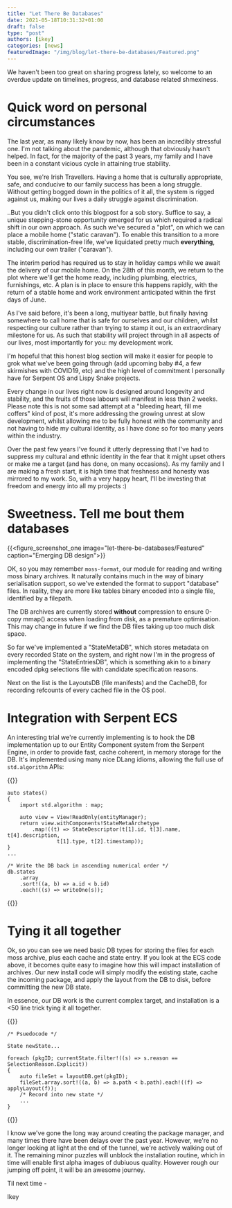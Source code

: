 ```yaml
---
title: "Let There Be Databases"
date: 2021-05-18T10:31:32+01:00
draft: false
type: "post"
authors: [ikey]
categories: [news]
featuredImage: "/img/blog/let-there-be-databases/Featured.png"
---
```


We haven't been too great on sharing progress lately, so welcome to an overdue update on
timelines, progress, and database related shmexiness.

<!--more-->

# Quick word on personal circumstances


The last year, as many likely know by now, has been an incredibly stressful one. I'm not
talking about the pandemic, although that obviously hasn't helped. In fact, for the
majority of the past 3 years, my family and I have been in a constant vicious cycle
in attaining true stability.

You see, we're Irish Travellers. Having a home that is culturally appropriate, safe,
and conducive to our family success has been a long struggle. Without getting bogged
down in the politics of it all, the system is rigged against us, making our lives a
daily struggle against discrimination.

..But you didn't click onto this blogpost for a sob story. Suffice to say, a unique
stepping-stone opportunity emerged for us which required a radical shift in our own
approach. As such we've secured a "plot", on which we can place a mobile home ("static
caravan"). To enable this transition to a more stable, discrimination-free life, we've
liquidated pretty much **everything**, including our own trailer ("caravan").

The interim period has required us to stay in holiday camps while we await the delivery
of our mobile home. On the 28th of this month, we return to the plot where we'll
get the home ready, including plumbing, electrics, furnishings, etc. A plan is in place
to ensure this happens rapidly, with the return of a stable home and work environment
anticipated within the first days of June.

As I've said before, it's been a long, multiyear battle, but finally having somewhere
to call home that is safe for ourselves and our children, whilst respecting our culture
rather than trying to stamp it out, is an extraordinary milestone for us. As such that
stability will project through in all aspects of our lives, most importantly for you:
my development work.

I'm hopeful that this honest blog section will make it easier for people to grok what
we've been going through (add upcoming baby #4, a few skirmishes with COVID19, etc) and
the high level of commitment I personally have for Serpent OS and Lispy Snake projects.

Every change in our lives right now is designed around longevity and stability, and the
fruits of those labours will manifest in less than 2 weeks. Please note this is not some
sad attempt at a "bleeding heart, fill me coffers" kind of post, it's more addressing the
growing unrest at slow development, whilst allowing me to be fully honest with the community
and not having to hide my cultural identity, as I have done so for too many years within
the industry.

Over the past few years I've found it utterly depressing that I've had to suppress my
cultural and ethnic identity in the fear that it might upset others or make me a target
(and has done, on many occasions). As my family and I are making a fresh start, it is
high time that freshness and honesty was mirrored to my work. So, with a very happy heart,
I'll be investing that freedom and energy into all my projects :)

# Sweetness. Tell me bout them databases

{{<figure_screenshot_one image="let-there-be-databases/Featured" caption="Emerging DB design">}}


OK, so you may remember `moss-format`, our module for reading and writing moss binary archives.
It naturally contains much in the way of binary serialisation support, so we've extended the
format to support "database" files. In reality, they are more like tables binary encoded into
a single file, identified by a filepath.

The DB archives are currently stored **without** compression to ensure 0-copy mmap() access
when loading from disk, as a premature optimisation. This may change in future if we find the
DB files taking up too much disk space.

So far we've implemented a "StateMetaDB", which stores metadata on every recorded State on
the system, and right now I'm in the progress of implementing the "StateEntriesDB", which is
something akin to a binary encoded dpkg selections file with candidate specification reasons.

Next on the list is the LayoutsDB (file manifests) and the CacheDB, for recording refcounts
of every cached file in the OS pool.

# Integration with Serpent ECS

An interesting trial we're currently implementing is to hook the DB implementation up to
our Entity Component system from the Serpent Engine, in order to provide fast, cache coherent,
in memory storage for the DB. It's implemented using many nice DLang idioms, allowing the full
use of `std.algorithm` APIs:

{{<highlight d>}}

    auto states()
    {
        import std.algorithm : map;

        auto view = View!ReadOnly(entityManager);
        return view.withComponents!StateMetaArchetype
            .map!((t) => StateDescriptor(t[1].id, t[3].name, t[4].description,
                    t[1].type, t[2].timestamp));
    }
    ...
    
	/* Write the DB back in ascending numerical order */
	db.states
		.array
		.sort!((a, b) => a.id < b.id)
		.each!((s) => writeOne(s));
{{</highlight>}}

# Tying it all together

Ok, so you can see we need basic DB types for storing the files for each moss archive, plus each
cache and state entry. If you look at the ECS code above, it becomes quite easy to imagine how this
will impact installation of archives. Our new install code will simply modify the existing state,
cache the incoming package, and apply the layout from the DB to disk, before committing the new
DB state.

In essence, our DB work is the current complex target, and installation is a <50 line trick
tying it all together.

{{<highlight d>}}

	/* Psuedocode */
	
	State newState...

	foreach (pkgID; currentState.filter!((s) => s.reason == SelectionReason.Explicit))
	{
		auto fileSet = layoutDB.get(pkgID);
		fileSet.array.sort!((a, b) => a.path < b.path).each!((f) => applyLayout(f));
		/* Record into new state */
		...
	}

{{</highlight>}}

I know we've gone the long way around creating the package manager, and many times there have
been delays over the past year. However, we're no longer looking at light at the end of the
tunnel, we're actively walking out of it. The remaining minor puzzles will unblock the
installation routine, which in time will enable first alpha images of dubiuous quality.
However rough our jumping off point, it will be an awesome journey.

Til next time - 

 Ikey
